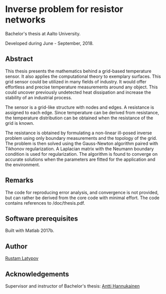 # Inverse problem for resistor networks 

Bachelor's thesis at Aalto University.

Developed during June - September, 2018.

## Abstract

This thesis presents the mathematics behind a grid-based temperature sensor. It also applies the computational theory to exemplary surfaces. This grid sensor could be utilized in many fields of industry. It would offer effortless and precise temperature measurements around any object. This could uncover previously undetected heat dissipation and increase the stability of an industrial process. 

The sensor is a grid-like structure with nodes and edges. A resistance is assigned to each edge. Since temperature can be derived from resistance, the temperature distribution can be obtained when the resistance of the grid is known. 

The resistance is obtained by formulating a non-linear ill-posed inverse problem using only boundary measurements and the topology of the grid. The problem is then solved using the Gauss-Newton algorithm paired with Tikhonov regularization. A Laplacian matrix with the Neumann boundary condition is used for regularization. The algorithm is found to converge on accurate solutions when the parameters are fitted for the application and the environment.


## Remarks

The code for reproducing error analysis, and convergence is not provided, but can rather be derived from the core code with minimal effort. The code contains references to /doc/thesis.pdf.


## Software prerequisites

Built with Matlab 2017b.


## Author

[Rustam Latypov](mailto:rustam.latypov@aalto.fi)


## Acknowledgements

Supervisor and instructor of Bachelor's thesis: [Antti Hannukainen](mailto:antti.hannukainen@aalto.fi)



